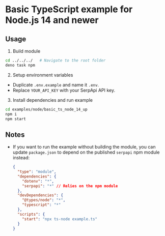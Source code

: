 # Basic TypeScript example for Node.js 14 and newer

## Usage

1. Build module

```bash
cd ../../../   # Navigate to the root folder
deno task npm
```

2. Setup environment variables

- Duplicate `.env.example` and name it `.env`.
- Replace `YOUR_API_KEY` with your SerpApi API key.

3. Install dependencies and run example

```bash
cd examples/node/basic_ts_node_14_up
npm i
npm start
```

## Notes

- If you want to run the example without building the module, you can update
  `package.json` to depend on the published `serpapi` npm module instead:
  ```json
  {
    "type": "module",
    "dependencies": {
      "dotenv": "*",
      "serpapi": "*" // Relies on the npm module
    },
    "devDependencies": {
      "@types/node": "*",
      "typescript": "*"
    },
    "scripts": {
      "start": "npx ts-node example.ts"
    }
  }
  ```
